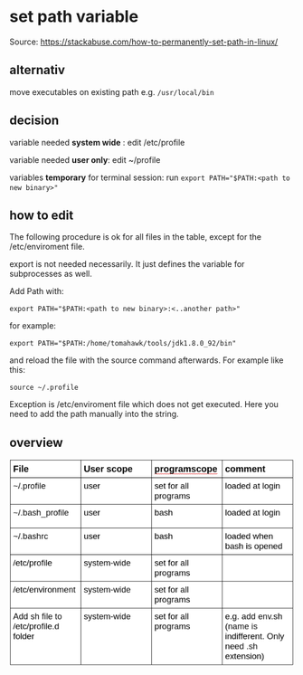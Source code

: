 # set path variable

Source: https://stackabuse.com/how-to-permanently-set-path-in-linux/

## alternativ

move executables on existing path e.g. `/usr/local/bin`

## decision

variable needed **system wide** : edit  /etc/profile

variable needed **user only**: edit ~/profile

variables **temporary** for terminal session: run ``export PATH="$PATH:<path to new binary>"``

## how to edit
The following procedure is ok for all files in the table,  except for the /etc/enviroment file.

export is not needed necessarily. It just defines the variable for subprocesses as well.

Add Path with:
``` shell
export PATH="$PATH:<path to new binary>:<..another path>"
```

for example:

``` shell
export PATH="$PATH:/home/tomahawk/tools/jdk1.8.0_92/bin"
```

and reload the file with the source command afterwards. For example like this:

```shell
source ~/.profile
```


Exception is /etc/enviroment file which does not get executed. Here you need to add the path manually into the string.


## overview

![overview](../img/linux_path_overview_table.png)
